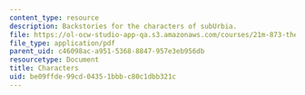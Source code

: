 ```yaml
---
content_type: resource
description: Backstories for the characters of subUrbia.
file: https://ol-ocw-studio-app-qa.s3.amazonaws.com/courses/21m-873-theater-arts-topics-suburbia-january-iap-2008/be09ffde99cd04351bbbc80c1dbb321c_characters.pdf
file_type: application/pdf
parent_uid: c46098ac-a951-5368-8847-957e3eb956db
resourcetype: Document
title: Characters
uid: be09ffde-99cd-0435-1bbb-c80c1dbb321c
---
```


